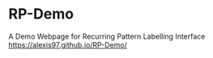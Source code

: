 # RP-Demo
A Demo Webpage for Recurring Pattern Labelling Interface
https://alexis97.github.io/RP-Demo/
